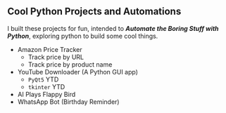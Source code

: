 ## Cool Python Projects and Automations
I built these projects for fun, intended to ***Automate the Boring Stuff with Python***, exploring python to build some cool things.

- Amazon Price Tracker
  - Track price by URL
  - Track price by product name
- YouTube Downloader (A Python GUI app)
  - `PyQt5` YTD
  - `tkinter` YTD
- AI Plays Flappy Bird
- WhatsApp Bot (Birthday Reminder)

